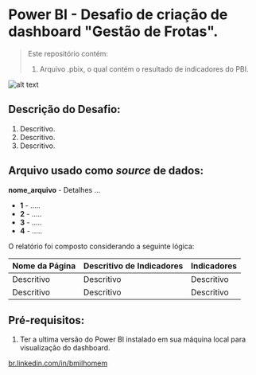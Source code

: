 # Power BI - Desafio de criação de dashboard "Gestão de Frotas".
> Este repositório contém:
> 1. Arquivo .pbix, o qual contém o resultado de indicadores do PBI.

![alt text](https://sstelematica.com.br/wp-content/uploads/2019/03/28-03-19-blogpost-1200x565.jpg)

## Descrição do Desafio:

1. Descritivo.
2. Descritivo.
3. Descritivo.

## Arquivo usado como _source_ de dados:

__nome_arquivo__ - Detalhes ...
- __1__ - .....
- __2__ - .....
- __3__ - .....
- __4__ - .....



O relatório foi composto considerando a seguinte lógica:

| Nome da Página | Descritivo de Indicadores | Indicadores |
| ------ | ------ | ------ |
| Descritivo | Descritivo | Descritivo |
| Descritivo | Descritivo | Descritivo |

## Pré-requisitos:
1. Ter a ultima versão do Power BI instalado em sua máquina local para visualização do dashboard.



 [br.linkedin.com/in/bmilhomem](https://www.linkedin.com/in/bmilhomem/)
 